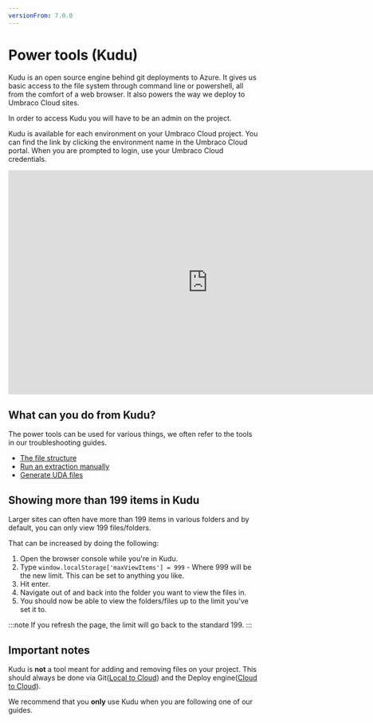 ```yaml
---
versionFrom: 7.0.0
---
```


# Power tools (Kudu)

Kudu is an open source engine behind git deployments to Azure. It gives us basic access to the file system through command line or powershell, all from the comfort of a web browser. It also powers the way we deploy to Umbraco Cloud sites.

In order to access Kudu you will have to be an admin on the project.

Kudu is available for each environment on your Umbraco Cloud project. You can find the link by clicking the environment name in the Umbraco Cloud portal. When you are prompted to login, use your Umbraco Cloud credentials.

<iframe width="800" height="450" src="https://www.youtube.com/embed/rXQP4cMi1lc?rel=0" frameborder="0" allow="autoplay; encrypted-media" allowfullscreen></iframe>

## What can you do from Kudu?

The power tools can be used for various things, we often refer to the tools in our troubleshooting guides.

* [The file structure](File-structure-on-cloud)
* [Run an extraction manually](Manual-extractions)
* [Generate UDA files](generating-uda-files)

## Showing more than 199 items in Kudu
 
Larger sites can often have more than 199 items in various folders and by default, you can only view 199 files/folders.
 
That can be increased by doing the following:
 
1. Open the browser console while you're in Kudu.
2. Type `window.localStorage['maxViewItems'] = 999` - Where 999 will be the new limit. This can be set to anything you like.
3. Hit enter.
4. Navigate out of and back into the folder you want to view the files in.
5. You should now be able to view the folders/files up to the limit you've set it to.

:::note
If you refresh the page, the limit will go back to the standard 199.
:::

## Important notes

Kudu is **not** a tool meant for adding and removing files on your project. This should always be done via Git([Local to Cloud](../../Deployment/Local-to-Cloud)) and the Deploy engine([Cloud to Cloud](../../Deployment/Cloud-to-Cloud)).

We recommend that you **only** use Kudu when you are following one of our guides.
